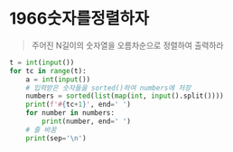 # 1966숫자를정렬하자

> 주어진 N길이의 숫자열을 오름차순으로 정렬하여 출력하라



```python
t = int(input())
for tc in range(t):
    a = int(input())
    # 입력받은 숫자들을 sorted()하여 numbers에 저장
    numbers = sorted(list(map(int, input().split())))
    print(f'#{tc+1}', end=' ')
    for number in numbers:
        print(number, end=' ')
    # 줄 바꿈
    print(sep='\n')
```

